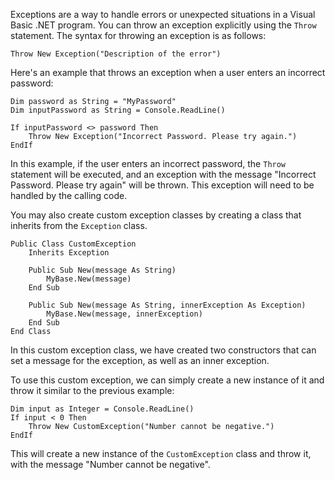 Exceptions are a way to handle errors or unexpected situations in a Visual Basic .NET program. You can throw an exception explicitly using the `Throw` statement. The syntax for throwing an exception is as follows:

```
Throw New Exception("Description of the error")
```

Here's an example that throws an exception when a user enters an incorrect password:

```
Dim password as String = "MyPassword"
Dim inputPassword as String = Console.ReadLine()

If inputPassword <> password Then
    Throw New Exception("Incorrect Password. Please try again.")
EndIf
```

In this example, if the user enters an incorrect password, the `Throw` statement will be executed, and an exception with the message "Incorrect Password. Please try again" will be thrown. This exception will need to be handled by the calling code.

You may also create custom exception classes by creating a class that inherits from the `Exception` class.

```
Public Class CustomException
    Inherits Exception

    Public Sub New(message As String)
        MyBase.New(message)
    End Sub

    Public Sub New(message As String, innerException As Exception)
        MyBase.New(message, innerException)
    End Sub
End Class
```

In this custom exception class, we have created two constructors that can set a message for the exception, as well as an inner exception. 

To use this custom exception, we can simply create a new instance of it and throw it similar to the previous example:

```
Dim input as Integer = Console.ReadLine()
If input < 0 Then
    Throw New CustomException("Number cannot be negative.")
EndIf
``` 

This will create a new instance of the `CustomException` class and throw it, with the message "Number cannot be negative".
